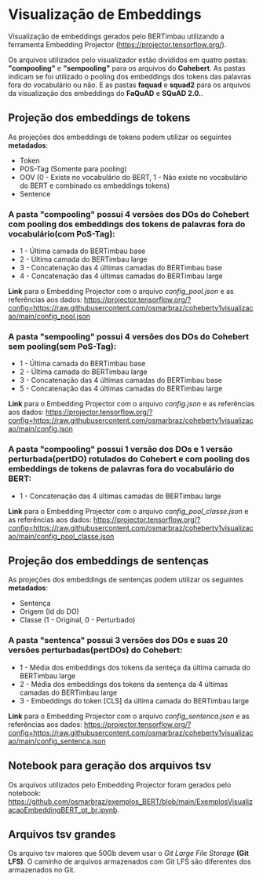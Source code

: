 # Visualização de Embeddings

Visualização de embeddings gerados pelo BERTimbau utilizando a ferramenta Embedding Projector (https://projector.tensorflow.org/).

Os arquivos utilizados pelo visualizador estão divididos em quatro pastas: **"compooling"** e **"sempooling"** para os arquivos do **Cohebert**. As pastas indicam se foi utilizado o pooling dos embeddings dos tokens das palavras fora do vocabulário ou não. E as pastas **faquad** e **squad2** para os arquivos da visualização dos embeddings do **FaQuAD** e **SQuAD 2.0.**.

## Projeção dos embeddings de tokens

As projeções dos embeddings de tokens podem utilizar os seguintes **metadados**:
- Token
- POS-Tag (Somente para pooling)
- OOV (0 - Existe no vocabulário do BERT, 1 - Não existe no vocabulário do BERT e combinado os embeddings tokens)
- Sentence

### A pasta **"compooling"** possui 4 versões dos DOs do Cohebert com pooling dos embeddings dos tokens de palavras fora do vocabulário(com PoS-Tag):
- 1 - Última camada do BERTimbau base
- 2 - Última camada do BERTimbau large
- 3 - Concatenação das 4 últimas camadas do BERTimbau base
- 4 - Concatenação das 4 últimas camadas do BERTimbau large

**Link** para o Embedding Projector com o arquivo *config_pool.json* e as referências aos dados:
https://projector.tensorflow.org/?config=https://raw.githubusercontent.com/osmarbraz/cohebertv1visualizacao/main/config_pool.json

### A pasta **"sempooling"** possui 4 versões dos DOs do Cohebert sem pooling(sem PoS-Tag):
- 1 - Última camada do BERTimbau base
- 2 - Última camada do BERTimbau large
- 3 - Concatenação das 4 últimas camadas do BERTimbau base
- 5 - Concatenação das 4 últimas camadas do BERTimbau large

**Link** para o Embedding Projector com o arquivo *config.json* e as referências aos dados:
https://projector.tensorflow.org/?config=https://raw.githubusercontent.com/osmarbraz/cohebertv1visualizacao/main/config.json

### A pasta **"compooling"** possui 1 versão dos DOs e 1 versão perturbada(pertDO) rotulados do Cohebert e com pooling dos embeddings de tokens de palavras fora do vocabulário do BERT:
- 1 - Concatenação das 4 últimas camadas do BERTimbau large

**Link** para o Embedding Projector com o arquivo *config_pool_classe.json* e as referências aos dados:
https://projector.tensorflow.org/?config=https://raw.githubusercontent.com/osmarbraz/cohebertv1visualizacao/main/config_pool_classe.json

## Projeção dos embeddings de sentenças

As projeções dos embeddings de sentenças podem utilizar os seguintes **metadados**:
- Sentença
- Origem (Id do DO)
- Classe (1 - Original, 0 - Perturbado)

### A pasta **"sentenca"** possui 3 versões dos DOs e suas 20 versões perturbadas(pertDOs) do Cohebert:
- 1 - Média dos embeddings dos tokens da senteça da última camada do BERTimbau large
- 2 - Média dos embeddings dos tokens da sentença da 4 últimas camadas do BERTimbau large
- 3 - Embeddings do token [CLS] da última camada do BERTimbau large

**Link** para o Embedding Projector com o arquivo *config_sentenca.json* e as referências aos dados:
https://projector.tensorflow.org/?config=https://raw.githubusercontent.com/osmarbraz/cohebertv1visualizacao/main/config_sentenca.json


## Notebook para geração dos arquivos tsv
Os arquivos utilizados pelo Embedding Projector foram gerados pelo notebook: https://github.com/osmarbraz/exemplos_BERT/blob/main/ExemplosVisualizacaoEmbeddingBERT_pt_br.ipynb.

## Arquivos tsv grandes
Os arquivo tsv maiores que 50Gb devem usar o *Git Large File Storage* **(Git LFS)**. O caminho de arquivos armazenados com Git LFS são diferentes dos armazenados no Git.
